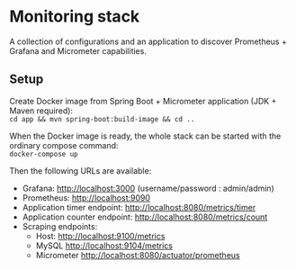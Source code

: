 # Monitoring stack
A collection of configurations and an application to discover Prometheus + Grafana and Micrometer capabilities.

## Setup
Create Docker image from Spring Boot + Micrometer application (JDK + Maven required):  
`cd app && mvn spring-boot:build-image && cd ..`  

When the Docker image is ready, the whole stack can be started with the ordinary compose command:  
`docker-compose up`  

Then the following URLs are available:
- Grafana: [http://localhost:3000](http://localhost:3000) (username/password : admin/admin)
- Prometheus: [http://localhost:9090](http://localhost:9090)
- Application timer endpoint: [http://localhost:8080/metrics/timer](http://localhost:8080/metrics/timer)
- Application counter endpoint: [http://localhost:8080/metrics/count](http://localhost:8080/metrics/count)
- Scraping endpoints:
  * Host: [http://localhost:9100/metrics](http://localhost:9100/metrics)
  * MySQL [http://localhost:9104/metrics](http://localhost:9104/metrics)
  * Micrometer [http://localhost:8080/actuator/prometheus](http://localhost:8080/actuator/prometheus)


